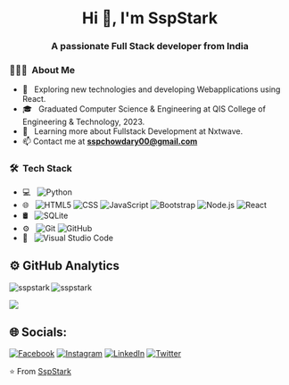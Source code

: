 <h1 align="center">Hi 👋, I'm SspStark</h1>
<h3 align="center">A passionate Full Stack developer from India</h3>

<h3> 👨🏻‍💻 &nbsp;About Me </h3>

- 🤔 &nbsp; Exploring new technologies and developing Webapplications using React.
- 🎓 &nbsp; Graduated Computer Science & Engineering at QIS College of Engineering & Technology, 2023.
- 🌱 &nbsp; Learning more about Fullstack Development at Nxtwave.
- 📫 Contact me at **sspchowdary00@gmail.com**

<h3> 🛠 &nbsp;Tech Stack</h3>

- 💻 &nbsp;
  ![Python](https://img.shields.io/badge/-Python-333333?style=flat&logo=python)
- 🌐 &nbsp;
  ![HTML5](https://img.shields.io/badge/-HTML5-333333?style=flat&logo=HTML5)
  ![CSS](https://img.shields.io/badge/-CSS-333333?style=flat&logo=CSS3&logoColor=1572B6)
  ![JavaScript](https://img.shields.io/badge/-JavaScript-333333?style=flat&logo=javascript)
  ![Bootstrap](https://img.shields.io/badge/-Bootstrap-333333?style=flat&logo=bootstrap&logoColor=563D7C)
  ![Node.js](https://img.shields.io/badge/-Node.js-333333?style=flat&logo=node.js)
  ![React](https://img.shields.io/badge/-React-333333?style=flat&logo=react)
- 🛢 &nbsp;
  ![SQLite](https://img.shields.io/badge/-SQLite-333333?style=flat&logo=sqlite)
- ⚙️ &nbsp;
  ![Git](https://img.shields.io/badge/-Git-333333?style=flat&logo=git)
  ![GitHub](https://img.shields.io/badge/-GitHub-333333?style=flat&logo=github)
- 🔧 &nbsp;
  ![Visual Studio Code](https://img.shields.io/badge/-Visual%20Studio%20Code-333333?style=flat&logo=visual-studio-code&logoColor=007ACC)

## ⚙️ GitHub Analytics
<p><img align="left" src="https://github-readme-stats.vercel.app/api/top-langs?username=sspstark&show_icons=true&locale=en&layout=compact" alt="sspstark" /></p>
<p><img align="center" src="https://github-readme-streak-stats.herokuapp.com/?user=sspstark&" alt="sspstark" /></p>
<picture>
  <source
    srcset="https://github-readme-stats.vercel.app/api?username=SspStark&show_icons=true&theme=algolia"
    media="(prefers-color-scheme: dark)"
  />
  <source
    srcset="https://github-readme-stats.vercel.app/api?username=SspStark&show_icons=true"
    media="(prefers-color-scheme: light), (prefers-color-scheme: no-preference)"
  />
  <img src="https://github-readme-stats.vercel.app/api?username=SspStark&show_icons=true" />
</picture>
<br/>

## 🌐 Socials:
[![Facebook](https://img.shields.io/badge/Facebook-%231877F2.svg?logo=Facebook&logoColor=white)](https://www.facebook.com/sspchowdary.sspchowdary) [![Instagram](https://img.shields.io/badge/Instagram-%23E4405F.svg?logo=Instagram&logoColor=white)](https://www.instagram.com/sspchowdary/) [![LinkedIn](https://img.shields.io/badge/LinkedIn-%230077B5.svg?logo=linkedin&logoColor=white)](https://www.linkedin.com/in/ssp-63b901270/) [![Twitter](https://img.shields.io/badge/Twitter-%231DA1F2.svg?logo=Twitter&logoColor=white)](https://twitter.com/ssp_stark)

⭐️ From [SspStark](https://github.com/SspStark)
<!--
**SspStark/SspStark** is a ✨ _special_ ✨ repository because its `README.md` (this file) appears on your GitHub profile.

Here are some ideas to get you started:

- 🔭 I’m currently working on ...
- 🌱 I’m currently learning ...
- 👯 I’m looking to collaborate on ...
- 🤔 I’m looking for help with ...
- 💬 Ask me about ...
- 📫 How to reach me: ...
- 😄 Pronouns: ...
- ⚡ Fun fact: ...
-->
